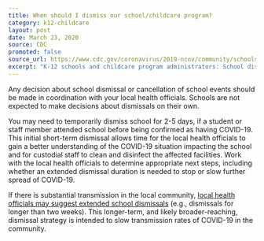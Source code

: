 ```yaml
---
title: When should I dismiss our school/childcare program?
category: k12-childcare
layout: post
date: March 23, 2020
source: CDC
promoted: false
source_url: https://www.cdc.gov/coronavirus/2019-ncov/community/schools-childcare/schools-faq.html
excerpt: "K-12 schools and childcare program administrators: School dismissals"
---
```


Any decision about school dismissal or cancellation of school events should be made in coordination with your local health officials. Schools are not expected to make decisions about dismissals on their own.

You may need to temporarily dismiss school for 2-5 days, if a student or staff member attended school before being confirmed as having COVID-19. This initial short-term dismissal allows time for the local health officials to gain a better understanding of the COVID-19 situation impacting the school and for custodial staff to clean and disinfect the affected facilities. Work with the local health officials to determine appropriate next steps, including whether an extended dismissal duration is needed to stop or slow further spread of COVID-19.

If there is substantial transmission in the local community, [local health officials may suggest extended school dismissals](https://www.cdc.gov/coronavirus/2019-ncov/downloads/considerations-for-school-closure.pdf) (e.g., dismissals for longer than two weeks). This longer-term, and likely broader-reaching, dismissal strategy is intended to slow transmission rates of COVID-19 in the community.